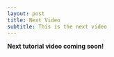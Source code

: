 ```yaml
---
layout: post
title: Next Video
subtitle: This is the next video
---
```


**Next tutorial video coming soon!**